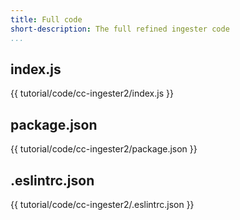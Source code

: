 ```yaml
---
title: Full code
short-description: The full refined ingester code
...
```

## index.js ##
{{ tutorial/code/cc-ingester2/index.js }}

## package.json ##
{{ tutorial/code/cc-ingester2/package.json }}

## .eslintrc.json ##
{{ tutorial/code/cc-ingester2/.eslintrc.json }}
